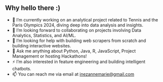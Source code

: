 ## Why hello there :)

- 🌱 I’m currently working on an analytical project related to Tennis and the Paris Olympics 2024, diving deep into data analysis and insights.
- 👯 I’m looking forward to collaborating on projects involving Data Analytics, Statistics, and AI/ML.
- 🤔 I’m looking for help with building web scrapers from scratch and building interactive websites.
- 💬 Ask me anything about Python, Java, R, JavaScript, Project Management or hosting Hackathons!
- ⚡ I’m also interested in feature engineering and building intelligent chatbots.
- 📫 You can reach me via email at inezannemarie@gmail.com

